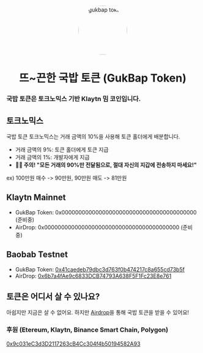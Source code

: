 <div align="center">
    <a href="#"><img src="https://user-images.githubusercontent.com/67851900/141054097-158dd282-4b49-411d-acbe-9acde5c4e68f.png" alt="gukbap token" height="128" style="border-radius: 50%"></a>
    <h1>뜨~끈한 국밥 토큰 (GukBap Token)</h1>
</div>
<p align="center">
    <h3>국밥 토큰은 토크노믹스 기반 Klaytn 밈 코인입니다. </h3>
</p>


## 토크노믹스
국밥 토큰 토크노믹스는 거래 금액의 10%을 사용해 토큰 홀더에게 배분합니다.

- 거래 금액의 9%: 토큰 홀더에게 토큰 지급
- 거래 금액의 1%: 개발자에게 지급
- **🙋‍♂️ 주의! "모든 거래의 90%만 전달됨으로, 절대 자신의 지갑에 전송하지 마세요!"**

ex) 100만원 매수 -> 90만원, 90만원 매도 -> 81만원

## Klaytn Mainnet
- GukBap Token: 0x0000000000000000000000000000000000000000 (준비중)
- AirDrop: 0x0000000000000000000000000000000000000000 (준비중)

## Baobab Testnet
- GukBap Token: [0x41caedeb79dbc3d763f0b474217c8a655cd73b5f](https://baobab.scope.klaytn.com/token/0x41caedeb79dbc3d763f0b474217c8a655cd73b5f)
- AirDrop: [0x6b7a4fAe9c6833DCB74793A638F5F1Fc23E8e761](https://baobab.scope.klaytn.com/account/0x6b7a4fAe9c6833DCB74793A638F5F1Fc23E8e761)
 
## 토큰은 어디서 살 수 있나요?
아쉽지만 지금은 살 수 없어요. 하지만 [Airdrop](https://baobab.scope.klaytn.com/account/0x6b7a4fAe9c6833DCB74793A638F5F1Fc23E8e761)을 통해 국밥 토큰을 받을 수 있어요!

### 후원 (Etereum, Klaytn, Binance Smart Chain, Polygon)
[0x9c031eC3d3D2117263cB4Cc304f4b50194582A93](https://etherscan.io/address/0x9c031eC3d3D2117263cB4Cc304f4b50194582A93)
